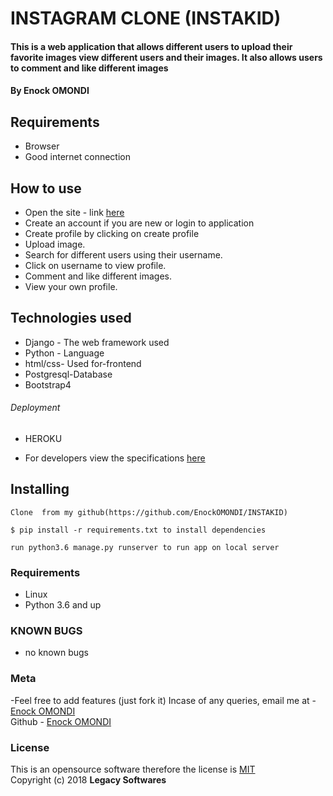 # INSTAGRAM CLONE (INSTAKID)
#### This is a web application that allows different users to upload their favorite images view different users and their images. It also allows users to comment and like different images

#### By ****Enock OMONDI****

## Requirements
* Browser
* Good internet connection

## How to use
* Open the site - link [here]()
* Create an account if you are new or login to application
* Create profile by clicking on create profile
* Upload image.
* Search for different users using their username.
* Click on username to view profile.
* Comment and like different images.
* View your own profile.

## Technologies used
* Django - The web framework used
* Python - Language
* html/css- Used for-frontend
* Postgresql-Database
* Bootstrap4

###### Deployment
* HEROKU

- For developers view the specifications [here](https://github.com/EnockOMONDI/INSTAKID/blob/master/requirments.txt)

## Installing
```
Clone  from my github(https://github.com/EnockOMONDI/INSTAKID)
```
```
$ pip install -r requirements.txt to install dependencies
```
```
run python3.6 manage.py runserver to run app on local server
```

### Requirements
* Linux
* Python 3.6 and up

### KNOWN BUGS
- no known bugs

### Meta
-Feel free to add features (just fork it)
Incase of any queries, email me at - [Enock OMONDI](djseanizellkenya@gmail.com)
<br>
Github - [Enock OMONDI](https://github.com/EnockOMONDI)

### License
This is an opensource software therefore the license is [MIT](https://choosealicense.com/licenses/mit/)
<br>
Copyright (c) 2018 **Legacy Softwares**
